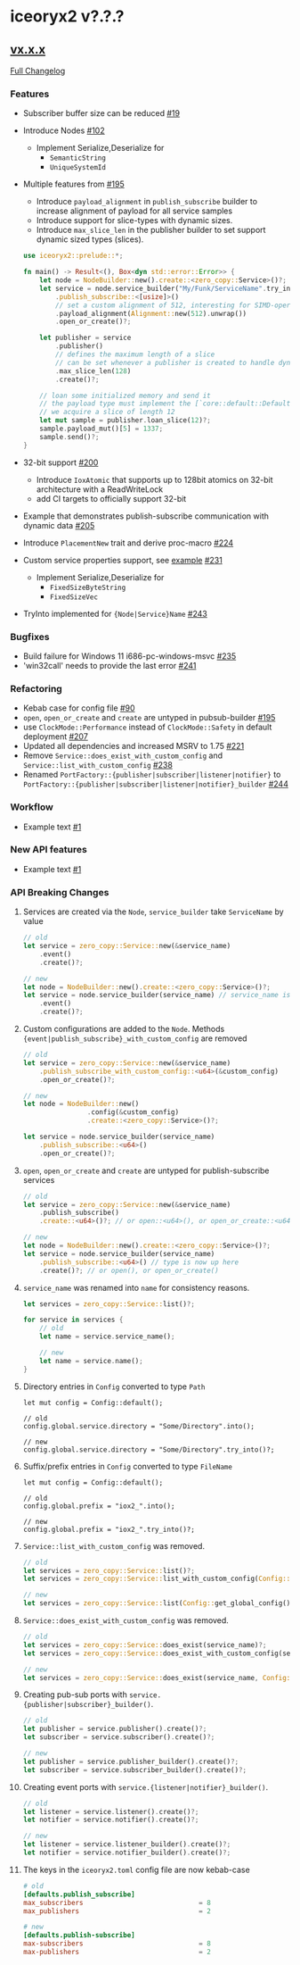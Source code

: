 # iceoryx2 v?.?.?

## [vx.x.x](https://github.com/eclipse-iceoryx/iceoryx2/tree/vx.x.x)

[Full Changelog](https://github.com/eclipse-iceoryx/iceoryx2/compare/vx.x.x...vx.x.x)

### Features

 <!-- NOTE: Add new entries sorted by issue number to minimize the possibility of conflicts when merging. -->

 * Subscriber buffer size can be reduced [#19](https://github.com/eclipse-iceoryx/iceoryx2/issues/19)
 * Introduce Nodes [#102](https://github.com/eclipse-iceoryx/iceoryx2/issues/102)
    * Implement Serialize,Deserialize for
        * `SemanticString`
        * `UniqueSystemId`
 * Multiple features from [#195](https://github.com/eclipse-iceoryx/iceoryx2/issues/195)
    * Introduce `payload_alignment` in `publish_subscribe` builder to increase alignment of payload for all service samples
    * Introduce support for slice-types with dynamic sizes.
    * Introduce `max_slice_len` in the publisher builder to set support dynamic sized types (slices).

    ```rust
    use iceoryx2::prelude::*;

    fn main() -> Result<(), Box<dyn std::error::Error>> {
        let node = NodeBuilder::new().create::<zero_copy::Service>()?;
        let service = node.service_builder("My/Funk/ServiceName".try_into()?)
            .publish_subscribe::<[usize]>()
            // set a custom alignment of 512, interesting for SIMD-operations
            .payload_alignment(Alignment::new(512).unwrap())
            .open_or_create()?;

        let publisher = service
            .publisher()
            // defines the maximum length of a slice
            // can be set whenever a publisher is created to handle dynamic sized types
            .max_slice_len(128)
            .create()?;

        // loan some initialized memory and send it
        // the payload type must implement the [`core::default::Default`] trait in order to be able to use this API
        // we acquire a slice of length 12
        let mut sample = publisher.loan_slice(12)?;
        sample.payload_mut()[5] = 1337;
        sample.send()?;
    }
    ```
 * 32-bit support [#200](https://github.com/eclipse-iceoryx/iceoryx2/issues/200)
    * Introduce `IoxAtomic` that supports up to 128bit atomics on 32-bit architecture with a ReadWriteLock
    * add CI targets to officially support 32-bit
 * Example that demonstrates publish-subscribe communication with dynamic data [#205](https://github.com/eclipse-iceoryx/iceoryx2/issues/205)
 * Introduce `PlacementNew` trait and derive proc-macro [#224](https://github.com/eclipse-iceoryx/iceoryx2/issues/224)
 * Custom service properties support, see [example](https://github.com/eclipse-iceoryx/iceoryx2/tree/main/examples/rust/service_properties) [#231](https://github.com/eclipse-iceoryx/iceoryx2/issues/231)
    * Implement Serialize,Deserialize for
        * `FixedSizeByteString`
        * `FixedSizeVec`
 * TryInto implemented for `{Node|Service}Name` [#243](https://github.com/eclipse-iceoryx/iceoryx2/issues/243)

### Bugfixes

 <!-- NOTE: Add new entries sorted by issue number to minimize the possibility of conflicts when merging. -->

 * Build failure for Windows 11 i686-pc-windows-msvc [#235](https://github.com/eclipse-iceoryx/iceoryx2/issues/235)
 * 'win32call' needs to provide the last error [#241](https://github.com/eclipse-iceoryx/iceoryx2/issues/241)

### Refactoring

 <!-- NOTE: Add new entries sorted by issue number to minimize the possibility of conflicts when merging. -->

 * Kebab case for config file [#90](https://github.com/eclipse-iceoryx/iceoryx2/issues/90)
 * `open`, `open_or_create` and `create` are untyped in pubsub-builder [#195](https://github.com/eclipse-iceoryx/iceoryx2/issues/195)
 * use `ClockMode::Performance` instead of `ClockMode::Safety` in default deployment [#207](https://github.com/eclipse-iceoryx/iceoryx2/issues/207)
 * Updated all dependencies and increased MSRV to 1.75 [#221](https://github.com/eclipse-iceoryx/iceoryx2/issues/221)
 * Remove `Service::does_exist_with_custom_config` and `Service::list_with_custom_config` [#238](https://github.com/eclipse-iceoryx/iceoryx2/issues/238)
 * Renamed `PortFactory::{publisher|subscriber|listener|notifier}` to `PortFactory::{publisher|subscriber|listener|notifier}_builder` [#244](https://github.com/eclipse-iceoryx/iceoryx2/issues/244)

### Workflow

 <!-- NOTE: Add new entries sorted by issue number to minimize the possibility of conflicts when merging. -->

 * Example text [#1](https://github.com/eclipse-iceoryx/iceoryx2/issues/1)

### New API features

 <!-- NOTE: Add new entries sorted by issue number to minimize the possibility of conflicts when merging. -->

 * Example text [#1](https://github.com/eclipse-iceoryx/iceoryx2/issues/1)

### API Breaking Changes

1. Services are created via the `Node`, `service_builder` take `ServiceName` by value

    ```rust
    // old
    let service = zero_copy::Service::new(&service_name)
        .event()
        .create()?;

    // new
    let node = NodeBuilder::new().create::<zero_copy::Service>()?;
    let service = node.service_builder(service_name) // service_name is moved into builder
        .event()
        .create()?;
    ```

2. Custom configurations are added to the `Node`. Methods
    `{event|publish_subscribe}_with_custom_config` are removed

    ```rust
    // old
    let service = zero_copy::Service::new(&service_name)
        .publish_subscribe_with_custom_config::<u64>(&custom_config)
        .open_or_create()?;

    // new
    let node = NodeBuilder::new()
                    .config(&custom_config)
                    .create::<zero_copy::Service>()?;

    let service = node.service_builder(service_name)
        .publish_subscribe::<u64>()
        .open_or_create()?;
    ```

3. `open`, `open_or_create` and `create` are untyped for publish-subscribe services

    ```rust
    // old
    let service = zero_copy::Service::new(&service_name)
        .publish_subscribe()
        .create::<u64>()?; // or open::<u64>(), or open_or_create::<u64>()

    // new
    let node = NodeBuilder::new().create::<zero_copy::Service>()?;
    let service = node.service_builder(service_name)
        .publish_subscribe::<u64>() // type is now up here
        .create()?; // or open(), or open_or_create()
    ```

4. `service_name` was renamed into `name` for consistency reasons.

    ```rust
    let services = zero_copy::Service::list()?;

    for service in services {
        // old
        let name = service.service_name();

        // new
        let name = service.name();
    }
    ```

5. Directory entries in `Config` converted to type `Path`

    ```
    let mut config = Config::default();

    // old
    config.global.service.directory = "Some/Directory".into();

    // new
    config.global.service.directory = "Some/Directory".try_into()?;
    ```

6. Suffix/prefix entries in `Config` converted to type `FileName`

    ```
    let mut config = Config::default();

    // old
    config.global.prefix = "iox2_".into();

    // new
    config.global.prefix = "iox2_".try_into()?;

7. `Service::list_with_custom_config` was removed.

    ```rust
    // old
    let services = zero_copy::Service::list()?;
    let services = zero_copy::Service::list_with_custom_config(Config::get_global_config())?;

    // new
    let services = zero_copy::Service::list(Config::get_global_config())?;
    ```

8. `Service::does_exist_with_custom_config` was removed.

    ```rust
    // old
    let services = zero_copy::Service::does_exist(service_name)?;
    let services = zero_copy::Service::does_exist_with_custom_config(service_name, Config::get_global_config())?;

    // new
    let services = zero_copy::Service::does_exist(service_name, Config::get_global_config())?;
    ```

9. Creating pub-sub ports with `service.{publisher|subscriber}_builder()`.

    ```rust
    // old
    let publisher = service.publisher().create()?;
    let subscriber = service.subscriber().create()?;

    // new
    let publisher = service.publisher_builder().create()?;
    let subscriber = service.subscriber_builder().create()?;
    ```

10. Creating event ports with `service.{listener|notifier}_builder()`.

    ```rust
    // old
    let listener = service.listener().create()?;
    let notifier = service.notifier().create()?;

    // new
    let listener = service.listener_builder().create()?;
    let notifier = service.notifier_builder().create()?;
    ```

11. The keys in the `iceoryx2.toml` config file are now kebab-case

    ```toml
    # old
    [defaults.publish_subscribe]
    max_subscribers                             = 8
    max_publishers                              = 2

    # new
    [defaults.publish-subscribe]
    max-subscribers                             = 8
    max-publishers                              = 2
    ```
